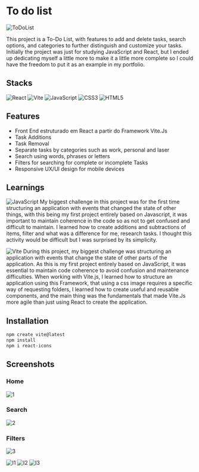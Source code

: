 # To do list
![ToDoList](https://github.com/ArthurSantDev/ToDoList/assets/159972613/19950f4d-d547-4118-86e4-2f27bc0a0486)

This project is a To-Do List, with features to add and delete tasks, search options, and categories to further distinguish and customize your tasks. Initially the project was just for studying JavaScript and React, but I ended up dedicating myself a little more to make it a little more complete so I could have the freedom to put it as an example in my portfolio.


## Stacks
![React](https://img.shields.io/badge/React-000000?style=for-the-badge&logo=react) ![Vite](https://img.shields.io/badge/vite-%23646CFF.svg?style=for-the-badge&logo=vite&logoColor=white) ![JavaScript](https://img.shields.io/badge/javascript-%23323330.svg?style=for-the-badge&logo=javascript&logoColor=%23F7DF1E) ![CSS3](https://img.shields.io/badge/css3-%231572B6.svg?style=for-the-badge&logo=css3&logoColor=white) ![HTML5](https://img.shields.io/badge/html5-%23E34F26.svg?style=for-the-badge&logo=html5&logoColor=white) 


## Features
- Front End estruturado em React a partir do Framework Vite.Js
- Task Additions
- Task Removal
- Separate tasks by categories such as work, personal and laser
- Search using words, phrases or letters
- Filters for searching for complete or incomplete Tasks
- Responsive UX/UI design for mobile devices


## Learnings
![JavaScript](https://img.shields.io/badge/javascript-%23323330.svg?style=for-the-badge&logo=javascript&logoColor=%23F7DF1E) My biggest challenge in this project was for the first time structuring an application with events that changed the state of other things, with this being my first project entirely based on Javascript, it was important to maintain coherence in the code so as not to get confused and difficult to maintain. I learned how to create additions and subtractions of items, filter and what was a difference for me, research tasks. I thought this activity would be difficult but I was surprised by its simplicity.

![Vite](https://img.shields.io/badge/vite-%23646CFF.svg?style=for-the-badge&logo=vite&logoColor=white) During this project, my biggest challenge was structuring an application with events that change the state of other parts of the application. As this is my first project entirely based on JavaScript, it was essential to maintain code coherence to avoid confusion and maintenance difficulties. When working with Vite.js, I learned how to structure an application using this Framework, that using a css image requires a specific way of requesting folders, I learned how to create useful and reusable components, and the main thing was the fundamentals that made Vite.Js more agile than just using React to create the application.


## Installation
```bash
npm create vite@latest
npm install
npm i react-icons
```


## Screenshots
### Home
![1](https://github.com/ArthurSantDev/ToDoList/assets/159972613/3b900a87-e8b7-4227-a027-2e5f673d7821)
### Search
![2](https://github.com/ArthurSantDev/ToDoList/assets/159972613/413555b4-f4c1-42a7-9e59-b739c1ee5259)
### Filters
![3](https://github.com/ArthurSantDev/ToDoList/assets/159972613/7e2de5c3-24f8-466b-befc-a87dac664c22)

![I1](https://github.com/ArthurSantDev/ToDoList/assets/159972613/5ec69873-67f6-46ff-9148-d5f079a62426)
![I2](https://github.com/ArthurSantDev/ToDoList/assets/159972613/70bbc5aa-9158-4168-8100-aed8921884a0)
![I3](https://github.com/ArthurSantDev/ToDoList/assets/159972613/41b04624-13b5-4f71-bd42-6e3e0e2ede34)
